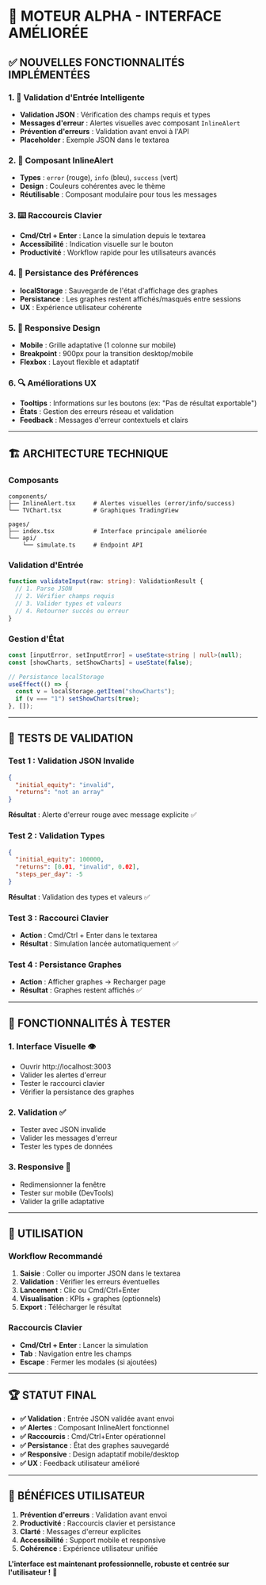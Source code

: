 # 🎨 MOTEUR ALPHA - INTERFACE AMÉLIORÉE

## ✅ **NOUVELLES FONCTIONNALITÉS IMPLÉMENTÉES**

### **1. 🚨 Validation d'Entrée Intelligente**
- **Validation JSON** : Vérification des champs requis et types
- **Messages d'erreur** : Alertes visuelles avec composant `InlineAlert`
- **Prévention d'erreurs** : Validation avant envoi à l'API
- **Placeholder** : Exemple JSON dans le textarea

### **2. 🎯 Composant InlineAlert**
- **Types** : `error` (rouge), `info` (bleu), `success` (vert)
- **Design** : Couleurs cohérentes avec le thème
- **Réutilisable** : Composant modulaire pour tous les messages

### **3. ⌨️ Raccourcis Clavier**
- **Cmd/Ctrl + Enter** : Lance la simulation depuis le textarea
- **Accessibilité** : Indication visuelle sur le bouton
- **Productivité** : Workflow rapide pour les utilisateurs avancés

### **4. 💾 Persistance des Préférences**
- **localStorage** : Sauvegarde de l'état d'affichage des graphes
- **Persistance** : Les graphes restent affichés/masqués entre sessions
- **UX** : Expérience utilisateur cohérente

### **5. 📱 Responsive Design**
- **Mobile** : Grille adaptative (1 colonne sur mobile)
- **Breakpoint** : 900px pour la transition desktop/mobile
- **Flexbox** : Layout flexible et adaptatif

### **6. 🔍 Améliorations UX**
- **Tooltips** : Informations sur les boutons (ex: "Pas de résultat exportable")
- **États** : Gestion des erreurs réseau et validation
- **Feedback** : Messages d'erreur contextuels et clairs

---

## 🏗️ **ARCHITECTURE TECHNIQUE**

### **Composants**
```
components/
├── InlineAlert.tsx     # Alertes visuelles (error/info/success)
└── TVChart.tsx         # Graphiques TradingView

pages/
├── index.tsx           # Interface principale améliorée
└── api/
    └── simulate.ts     # Endpoint API
```

### **Validation d'Entrée**
```typescript
function validateInput(raw: string): ValidationResult {
  // 1. Parse JSON
  // 2. Vérifier champs requis
  // 3. Valider types et valeurs
  // 4. Retourner succès ou erreur
}
```

### **Gestion d'État**
```typescript
const [inputError, setInputError] = useState<string | null>(null);
const [showCharts, setShowCharts] = useState(false);

// Persistance localStorage
useEffect(() => {
  const v = localStorage.getItem("showCharts");
  if (v === "1") setShowCharts(true);
}, []);
```

---

## 🧪 **TESTS DE VALIDATION**

### **Test 1 : Validation JSON Invalide**
```json
{
  "initial_equity": "invalid",
  "returns": "not an array"
}
```
**Résultat** : Alerte d'erreur rouge avec message explicite ✅

### **Test 2 : Validation Types**
```json
{
  "initial_equity": 100000,
  "returns": [0.01, "invalid", 0.02],
  "steps_per_day": -5
}
```
**Résultat** : Validation des types et valeurs ✅

### **Test 3 : Raccourci Clavier**
- **Action** : Cmd/Ctrl + Enter dans le textarea
- **Résultat** : Simulation lancée automatiquement ✅

### **Test 4 : Persistance Graphes**
- **Action** : Afficher graphes → Recharger page
- **Résultat** : Graphes restent affichés ✅

---

## 🎯 **FONCTIONNALITÉS À TESTER**

### **1. Interface Visuelle** 👁️
- Ouvrir http://localhost:3003
- Valider les alertes d'erreur
- Tester le raccourci clavier
- Vérifier la persistance des graphes

### **2. Validation** ✅
- Tester avec JSON invalide
- Valider les messages d'erreur
- Tester les types de données

### **3. Responsive** 📱
- Redimensionner la fenêtre
- Tester sur mobile (DevTools)
- Valider la grille adaptative

---

## 🚀 **UTILISATION**

### **Workflow Recommandé**
1. **Saisie** : Coller ou importer JSON dans le textarea
2. **Validation** : Vérifier les erreurs éventuelles
3. **Lancement** : Clic ou Cmd/Ctrl+Enter
4. **Visualisation** : KPIs + graphes (optionnels)
5. **Export** : Télécharger le résultat

### **Raccourcis Clavier**
- **Cmd/Ctrl + Enter** : Lancer la simulation
- **Tab** : Navigation entre les champs
- **Escape** : Fermer les modales (si ajoutées)

---

## 🏆 **STATUT FINAL**

- **✅ Validation** : Entrée JSON validée avant envoi
- **✅ Alertes** : Composant InlineAlert fonctionnel
- **✅ Raccourcis** : Cmd/Ctrl+Enter opérationnel
- **✅ Persistance** : État des graphes sauvegardé
- **✅ Responsive** : Design adaptatif mobile/desktop
- **✅ UX** : Feedback utilisateur amélioré

---

## 🎉 **BÉNÉFICES UTILISATEUR**

1. **Prévention d'erreurs** : Validation avant envoi
2. **Productivité** : Raccourcis clavier et persistance
3. **Clarté** : Messages d'erreur explicites
4. **Accessibilité** : Support mobile et responsive
5. **Cohérence** : Expérience utilisateur unifiée

**L'interface est maintenant professionnelle, robuste et centrée sur l'utilisateur !** 🚀
